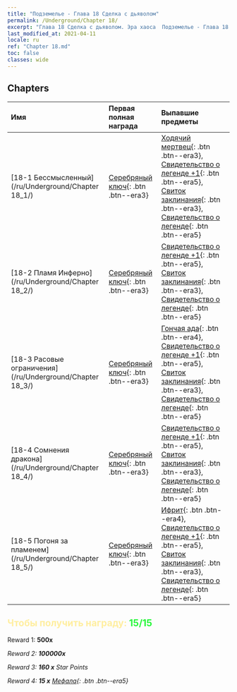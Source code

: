 ```yaml
---
title: "Подземелье - Глава 18 Сделка с дьяволом"
permalink: /Underground/Chapter 18/
excerpt: "Глава 18 Сделка с дьяволом. Эра хаоса  Подземелье - Глава 18. Сделка с дьяволом"
last_modified_at: 2021-04-11
locale: ru
ref: "Chapter 18.md"
toc: false
classes: wide
---
```


## Chapters

  | Имя |  Первая полная награда | Выпавшие предметы |
  |:------------|:------------|:------------| 
  | [18-1 Бессмысленный](/ru/Underground/Chapter 18_1/) | [Серебряный ключ](/ru/Items/con_693/){: .btn .btn--era3} | [Ходячий мертвец](/ru/Items/unt_209/){: .btn .btn--era3}, [Свидетельство о легенде +1](/ru/Items/mat_74/){: .btn .btn--era5}, [Свиток заклинания](/ru/Items/con_694/){: .btn .btn--era3}, [Свидетельство о легенде](/ru/Items/mat_67/){: .btn .btn--era5} |
  | [18-2 Пламя Инферно](/ru/Underground/Chapter 18_2/) | [Серебряный ключ](/ru/Items/con_693/){: .btn .btn--era3} | [Свидетельство о легенде +1](/ru/Items/mat_74/){: .btn .btn--era5}, [Свиток заклинания](/ru/Items/con_694/){: .btn .btn--era3}, [Свидетельство о легенде](/ru/Items/mat_67/){: .btn .btn--era5} |
  | [18-3 Расовые ограничения](/ru/Underground/Chapter 18_3/) | [Серебряный ключ](/ru/Items/con_693/){: .btn .btn--era3} | [Гончая ада](/ru/Items/unt_228/){: .btn .btn--era4}, [Свидетельство о легенде +1](/ru/Items/mat_74/){: .btn .btn--era5}, [Свиток заклинания](/ru/Items/con_694/){: .btn .btn--era3}, [Свидетельство о легенде](/ru/Items/mat_67/){: .btn .btn--era5} |
  | [18-4 Сомнения дракона](/ru/Underground/Chapter 18_4/) | [Серебряный ключ](/ru/Items/con_693/){: .btn .btn--era3} | [Свидетельство о легенде +1](/ru/Items/mat_74/){: .btn .btn--era5}, [Свиток заклинания](/ru/Items/con_694/){: .btn .btn--era3}, [Свидетельство о легенде](/ru/Items/mat_67/){: .btn .btn--era5} |
  | [18-5 Погоня за пламенем](/ru/Underground/Chapter 18_5/) | [Серебряный ключ](/ru/Items/con_693/){: .btn .btn--era3} | [Ифрит](/ru/Items/unt_231/){: .btn .btn--era4}, [Свидетельство о легенде +1](/ru/Items/mat_74/){: .btn .btn--era5}, [Свиток заклинания](/ru/Items/con_694/){: .btn .btn--era3}, [Свидетельство о легенде](/ru/Items/mat_67/){: .btn .btn--era5} |


## <span style="color: #ffeea0">Чтобы получить награду: </span><span style="color: #27f73a">15/15</span>

 Reward 1:  **500x** <i class="fas fa-gem"/>

 Reward 2:  **100000x** <i class="fas fa-coins"/>

 Reward 3: **160 x** Star Points

 Reward 4: **15 x** [Мефала](/ru/Items/her_367/){: .btn .btn--era5}

